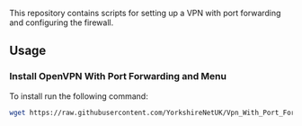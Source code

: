 This repository contains scripts for setting up a VPN with port forwarding and configuring the firewall.

## Usage

### Install OpenVPN With Port Forwarding and Menu
To install run the following command:

```bash
wget https://raw.githubusercontent.com/YorkshireNetUK/Vpn_With_Port_Forwarding/main/install.sh -O install.sh && bash install.sh
